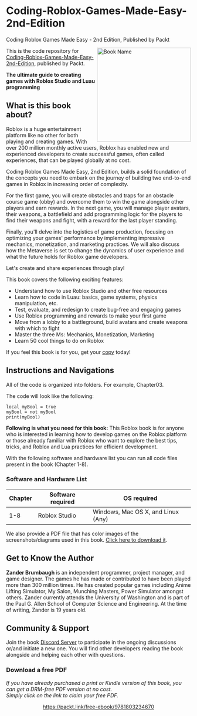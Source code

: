 


# Coding-Roblox-Games-Made-Easy-2nd-Edition
Coding Roblox Games Made Easy - 2nd Edition, Published by Packt

<a href="https://www.packtpub.com/product/coding-roblox-games-made-easy/9781803234670"><img src="cover.png" alt="Book Name" height="256px" align="right"></a>

This is the code repository for [Coding-Roblox-Games-Made-Easy-2nd-Edition](https://www.packtpub.com/product/coding-roblox-games-made-easy/9781803234670), published by Packt.

**The ultimate guide to creating games with Roblox Studio and Luau programming**

## What is this book about?
Roblox is a huge entertainment platform like no other for both playing and creating games. With over 200 million monthly active users, Roblox has enabled new and experienced developers to create successful games, often called experiences, that can be played globally at no cost.

Coding Roblox Games Made Easy, 2nd Edition, builds a solid foundation of the concepts you need to embark on the journey of building two end-to-end games in Roblox in increasing order of complexity.

For the first game, you will create obstacles and traps for an obstacle course game (obby) and overcome them to win the game alongside other players and earn rewards. In the next game, you will manage player avatars, their weapons, a battlefield and add programming logic for the players to find their weapons and fight, with a reward for the last player standing.

Finally, you'll delve into the logistics of game production, focusing on optimizing your games' performance by implementing impressive mechanics, monetization, and marketing practices. We will also discuss how the Metaverse is set to change the dynamics of user experience and what the future holds for Roblox game developers.

Let's create and share experiences through play!

This book covers the following exciting features: 
* Understand how to use Roblox Studio and other free resources
* Learn how to code in Luau: basics, game systems, physics manipulation, etc.
* Test, evaluate, and redesign to create bug-free and engaging games
* Use Roblox programming and rewards to make your first game
* Move from a lobby to a battleground, build avatars and create weapons with which to fight
* Master the three Ms: Mechanics, Monetization, Marketing
* Learn 50 cool things to do on Roblox

If you feel this book is for you, get your [copy](https://www.amazon.com/Coding-Roblox-Games-Made-Easy/dp/1803234679) today!

## Instructions and Navigations
All of the code is organized into folders. For example, Chapter03.

The code will look like the following:
```
local myBool = true
myBool = not myBool
print(myBool)
```

**Following is what you need for this book:**
This Roblox book is for anyone who is interested in learning how to develop games on the Roblox platform or those already familiar with Roblox who want to explore the best tips, tricks, and Roblox and Lua practices for efficient development.

With the following software and hardware list you can run all code files present in the book (Chapter 1-8).

### Software and Hardware List

| Chapter  | Software required                   | OS required                        |
| -------- | ------------------------------------| -----------------------------------|
| 1-8      | Roblox Studio                       | Windows, Mac OS X, and Linux (Any) |

We also provide a PDF file that has color images of the screenshots/diagrams used in this book. [Click here to download it](https://static.packt-cdn.com/downloads/9781803234670_ColorImages.pdf).

## Get to Know the Author
**Zander Brumbaugh**
is an independent programmer, project manager, and game designer. The games he has made or contributed to have been played more than 300 million times. He has created popular games including Anime Lifting Simulator, My Salon, Munching Masters, Power Simulator amongst others. Zander currently attends the University of Washington and is part of the Paul G. Allen School of Computer Science and Engineering. At the time of writing, Zander is 19 years old.


## Community & Support
Join the book [Discord Server](https://discord.gg/JEv2mqygZB) to participate in the ongoing discussions or/and initiate a new one. You will find other developers reading the book alongside and helping each other with questions.
### Download a free PDF

 <i>If you have already purchased a print or Kindle version of this book, you can get a DRM-free PDF version at no cost.<br>Simply click on the link to claim your free PDF.</i>
<p align="center"> <a href="https://packt.link/free-ebook/9781803234670">https://packt.link/free-ebook/9781803234670 </a> </p>